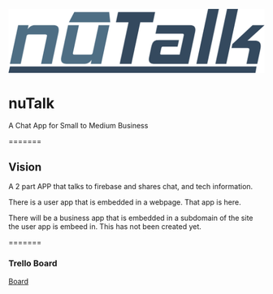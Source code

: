 ![logo](/images/nutalk-logo.png)


# nuTalk
A Chat App for Small to Medium Business

=======

## Vision
A 2 part APP that talks to firebase and shares chat, and tech information.

There is a user app that is embedded in a webpage. That app is here.

There will be a business app that is embedded in a subdomain of the site the user app is embeed in. This has not been created yet.

=======

### Trello Board
[Board](https://trello.com/b/LfpPUyjw/nutalk)
